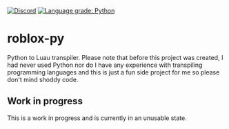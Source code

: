 [![Discord](https://img.shields.io/discord/1007801454943289354?label=Discord&style=flat&logo=discord)](https://discord.gg/mkC9PJqxkB)
[![Language grade: Python](https://img.shields.io/lgtm/grade/python/g/codetariat/roblox-py.svg?logo=lgtm&logoWidth=18)](https://lgtm.com/projects/g/codetariat/roblox-py/context:python)

# roblox-py
Python to Luau transpiler. Please note that before this project was created, I had never used Python nor do I have any experience with transpiling programming languages and this is just a fun side project for me so please don't mind shoddy code.

## Work in progress
This is a work in progress and is currently in an unusable state.